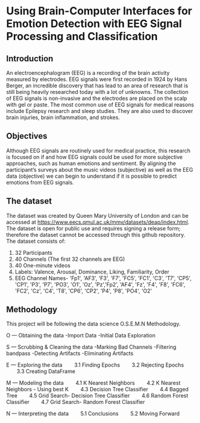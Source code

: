 # Using Brain-Computer Interfaces for Emotion Detection with EEG Signal Processing and Classification

## Introduction

An electroencephalogram (EEG) is a recording of the brain activity measured by electrodes. EEG signals were first recorded in 1924 by Hans Berger, an incredible discovery that has lead to an area of research that is still being heavily researched today with a lot of unknowns. The collection of EEG signals is non-invasive and the electrodes are placed on the scalp with gel or paste. The most common use of EEG signals for medical reasons include Epilepsy research and sleep studies. They are also used to discover brain injuries, brain inflammation, and strokes.

## Objectives

Although EEG signals are routinely used for medical practice, this research is focused on if and how EEG signals could be used for more subjective approaches, such as human emotions and sentiment. By aligning the participant’s surveys about the music videos (subjective) as well as the EEG data (objective) we can begin to understand if it is possible to predict emotions from EEG signals. 

## The dataset

The dataset was created by Queen Mary University of London and can be accessed at https://www.eecs.qmul.ac.uk/mmv/datasets/deap/index.html. The dataset is open for public use and requires signing a release form; therefore the dataset cannot be accessed through this github repository.
The dataset consists of:

1. 32 Participants
2. 40 Channels (The first 32 channels are EEG)
3. 40 One-minute videos
4. Labels: Valence, Arousal, Dominance, Liking, Familiarity, Order
4. EEG Channel Names- 'Fp1', 'AF3', 'F3', 'F7', 'FC5', 'FC1', 'C3', 'T7', 'CP5', 'CP1', 'P3', 'P7', 'PO3', 'O1', 'Oz', 'Pz','Fp2', 'AF4', 'Fz', 'F4', 'F8', 'FC6', 'FC2', 'Cz', 'C4', 'T8', 'CP6', 'CP2', 'P4', 'P8', 'PO4', 'O2'

## Methodology

This project will be following the data science O.S.E.M.N Methodology.

O — Obtaining the data
-Import Data
-Initial Data Exploration

S — Scrubbing & Cleaning the data
-Marking Bad Channels
-Filtering bandpass
-Detecting Artifacts
-Eliminating Artifacts

E — Exploring the data
  3.1 Finding Epochs
  3.2 Rejecting Epochs
  3.3 Creating DataFrame

M — Modeling the data
  4.1 K Nearest Neighbors
  4.2 K Nearest Neighbors - Using best K
  4.3 Decision Tree Classifier
  4.4 Bagged Tree
  4.5 Grid Search- Decision Tree Classifier
  4.6 Random Forest Classifier
  4.7 Grid Search- Random Forest Classifier

N — Interpreting the data
  5.1 Conclusions
  5.2 Moving Forward
